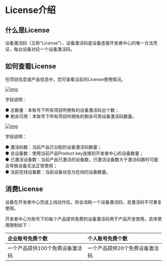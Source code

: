 # License介绍

## **什么是License**

设备激活码（又称“License”），设备激活码是设备连接开发者中心的唯一合法凭证，每台设备对应一个设备激活码。

## **如何查看License**

在项目信息或产品信息中，您可查看当前的License使用情况。

<a data-fancybox title="img" href="/massProduct/image2022-3-7_17-5-25.png?version=1&modificationDate=1646643357000&api=v2">![img](/massProduct/image2022-3-7_17-5-25.png?version=1&modificationDate=1646643357000&api=v2)</a>

字段说明：

● 总数量：本账号下所有项目所拥有的设备激活码总个数；<br />
● 剩余可用：本账号下所有项目所拥有的剩余可用设备激活码数量。



<a data-fancybox title="img" href="/massProduct/image2022-3-7_17-6-23.png?version=1&modificationDate=1646643416000&api=v2">![img](/massProduct/image2022-3-7_17-6-23.png?version=1&modificationDate=1646643416000&api=v2)</a>

字段说明：

● 激活码数：当前产品已分配的设备激活码数量；<br />
● 总设备数：使用当前产品Product key连接到开发者中心的设备数量；<br />
● 已激活设备数：当前产品已激活的设备数，已激活设备数大于激活码数时可能会导致设备无法正常使用；<br />
● 当前在线设备数：当前设备状态为在线的设备数量。

## **消费License**

设备在开发者中心完成上线动作后，将会消耗一个设备激活码，且激活码不可重复使用。

开发者中心为账号下的每个产品提供免费的设备激活码用于产品开发使用，具体使用限制如下：

| 企业账号免费个数               | 个人账号免费个数              |
| :----------------------------- | :---------------------------- |
| 一个产品提供100个免费设备激活码 | 一个产品提供20个免费设备激活码 |
